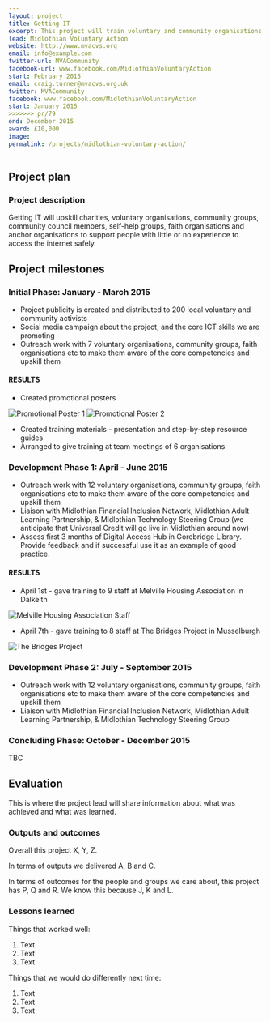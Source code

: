```yaml
---
layout: project
title: Getting IT
excerpt: This project will train voluntary and community organisations in Midlothian to help them to support their clients, service users or members to get online.
lead: Midlothian Voluntary Action 
website: http://www.mvacvs.org
email: info@example.com
twitter-url: MVACommunity
facebook-url: www.facebook.com/MidlothianVoluntaryAction 
start: February 2015
email: craig.turner@mvacvs.org.uk
twitter: MVACommunity
facebook: www.facebook.com/MidlothianVoluntaryAction 
start: January 2015
>>>>>>> pr/79
end: December 2015
award: £10,000
image:
permalink: /projects/midlothian-voluntary-action/ 
---
```


## Project plan

### Project description

Getting IT will upskill charities, voluntary organisations, community groups, community council members, self-help groups, faith organisations and anchor organisations to support people with little or no experience to access the internet safely.



## Project milestones

### Initial Phase: January - March 2015

* Project publicity is created and distributed to 200 local voluntary and community activists  
* Social media campaign about the project, and the core ICT skills we are promoting 
* Outreach work with 7 voluntary organisations, community groups, faith organisations etc to make them aware of the core competencies and upskill them

#### RESULTS

* Created promotional posters

<img src="https://scontent.xx.fbcdn.net/hphotos-xpf1/t31.0-8/s960x960/11133971_10153227630850930_1629882804108123568_o.jpg" alt="Promotional Poster 1">

<img src="https://fbcdn-sphotos-a-a.akamaihd.net/hphotos-ak-xpt1/v/t1.0-9/11148457_10153227630865930_2821786352367356866_n.jpg?oh=c4be4e3b47fb5653bd327370ae574afe&oe=5599CD26&__gda__=1440384815_2903632573e6771c6da2f4b1cfa97733" alt="Promotional Poster 2">

* Created training materials - presentation and step-by-step resource guides
* Arranged to give training at team meetings of 6 organisations

### Development Phase 1: April - June 2015 

* Outreach work with 12 voluntary organisations, community groups, faith organisations etc to make them aware of the core competencies and upskill them 
* Liaison with Midlothian Financial Inclusion Network, Midlothian Adult Learning Partnership, & Midlothian Technology Steering Group (we anticipate that Universal Credit will go live in Midlothian around now) 
* Assess first 3 months of Digital Access Hub in Gorebridge Library. Provide feedback and if successful use it as an example of good practice.

#### RESULTS
* April 1st - gave training to 9 staff at Melville Housing Association in Dalkeith

<img src="http://www.melville.org.uk/sites/www.melville.org.uk/files/images/staff%20group.preview.jpg" alt="Melville Housing Association Staff">

* April 7th - gave training to 8 staff at The Bridges Project in Musselburgh

<img src="http://www.fionaodonnellmp.org/wp-content/uploads/2011/02/Bridges-Project-300x225.jpg" alt="The Bridges Project">

### Development Phase 2: July - September 2015

* Outreach work with 12 voluntary organisations, community groups, faith organisations etc to make them aware of the core competencies and upskill them 
* Liaison with Midlothian Financial Inclusion Network, Midlothian Adult Learning Partnership, & Midlothian Technology Steering Group

### Concluding Phase: October - December 2015

TBC



## Evaluation

This is where the project lead will share information about what was achieved and what was learned.

### Outputs and outcomes

Overall this project X, Y, Z.

In terms of outputs we delivered A, B and C.

In terms of outcomes for the people and groups we care about, this project has P, Q and R. We know this because J, K and L.

### Lessons learned

Things that worked well:

1. Text
2. Text
3. Text

Things that we would do differently next time:

1. Text
2. Text
3. Text
